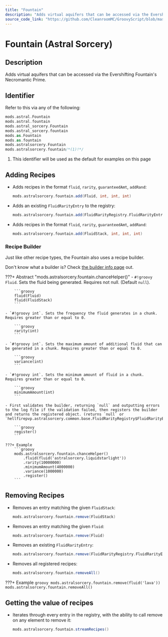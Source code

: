 ```yaml
---
title: "Fountain"
description: "Adds virtual aquifers that can be accessed via the Evershifting Fountain's Necromantic Prime."
source_code_link: "https://github.com/CleanroomMC/GroovyScript/blob/master/src/main/java/com/cleanroommc/groovyscript/compat/mods/astralsorcery/Fountain.java"
---
```


# Fountain (Astral Sorcery)

## Description

Adds virtual aquifers that can be accessed via the Evershifting Fountain's Necromantic Prime.

## Identifier

Refer to this via any of the following:

```groovy hl_lines="8"
mods.astral.Fountain
mods.astral.fountain
mods.astral_sorcery.Fountain
mods.astral_sorcery.fountain
mods.as.Fountain
mods.as.fountain
mods.astralsorcery.Fountain
mods.astralsorcery.fountain/*(1)!*/
```

1. This identifier will be used as the default for examples on this page

## Adding Recipes

- Adds recipes in the format `fluid`, `rarity`, `guaranteedAmt`, `addRand`:

    ```groovy
    mods.astralsorcery.fountain.add(Fluid, int, int, int)
    ```

- Adds an existing `FluidRarityEntry` to the registry:

    ```groovy
    mods.astralsorcery.fountain.add(FluidRarityRegistry.FluidRarityEntry)
    ```

- Adds recipes in the format `fluid`, `rarity`, `guaranteedAmt`, `addRand`:

    ```groovy
    mods.astralsorcery.fountain.add(FluidStack, int, int, int)
    ```


### Recipe Builder

Just like other recipe types, the Fountain also uses a recipe builder.

Don't know what a builder is? Check [the builder info page](../../../groovy/builder.md) out.

???+ Abstract "mods.astralsorcery.fountain.chanceHelper()"
    - `#!groovy Fluid`. Sets the fluid being generated. Requires not null. (Default `null`).

        ```groovy
        fluid(Fluid)
        fluid(FluidStack)
        ```

    - `#!groovy int`. Sets the frequency the fluid generates in a chunk. Requires greater than or equal to 0.

        ```groovy
        rarity(int)
        ```

    - `#!groovy int`. Sets the maximum amount of additional fluid that can be generated in a chunk. Requires greater than or equal to 0.

        ```groovy
        variance(int)
        ```

    - `#!groovy int`. Sets the minimum amount of fluid in a chunk. Requires greater than or equal to 0.

        ```groovy
        minimumAmount(int)
        ```

    - First validates the builder, returning `null` and outputting errors to the log file if the validation failed, then registers the builder and returns the registered object. (returns `null` or `hellfirepvp.astralsorcery.common.base.FluidRarityRegistry$FluidRarityEntry`).

        ```groovy
        register()
        ```

    ???+ Example
        ```groovy
        mods.astralsorcery.fountain.chanceHelper()
            .fluid(fluid('astralsorcery.liquidstarlight'))
            .rarity(10000000)
            .minimumAmount(4000000)
            .variance(1000000)
            .register()
        ```



## Removing Recipes

- Removes an entry matching the given `FluidStack`:

    ```groovy
    mods.astralsorcery.fountain.remove(FluidStack)
    ```

- Removes an entry matching the given `Fluid`:

    ```groovy
    mods.astralsorcery.fountain.remove(Fluid)
    ```

- Removes an existing `FluidRarityEntry`:

    ```groovy
    mods.astralsorcery.fountain.remove(FluidRarityRegistry.FluidRarityEntry)
    ```

- Removes all registered recipes:

    ```groovy
    mods.astralsorcery.fountain.removeAll()
    ```

???+ Example
    ```groovy
    mods.astralsorcery.fountain.remove(fluid('lava'))
    mods.astralsorcery.fountain.removeAll()
    ```

## Getting the value of recipes

- Iterates through every entry in the registry, with the ability to call remove on any element to remove it:

    ```groovy
    mods.astralsorcery.fountain.streamRecipes()
    ```
